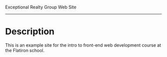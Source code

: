 Exceptional Realty Group Web Site

----

# Description

This is an example site for the intro to front-end web development course at the Flatiron school.